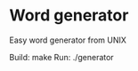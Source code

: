 Word generator
==============

Easy word generator from UNIX

Build: make
Run: ./generator <file size in Kib> <output file>
